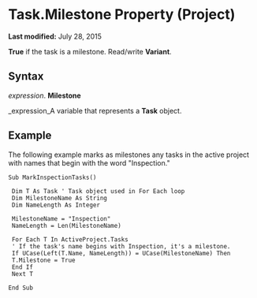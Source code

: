 
# Task.Milestone Property (Project)

 **Last modified:** July 28, 2015

 **True** if the task is a milestone. Read/write **Variant**.

## Syntax

 _expression_. **Milestone**

 _expression_A variable that represents a  **Task** object.


## Example

The following example marks as milestones any tasks in the active project with names that begin with the word "Inspection."


```
Sub MarkInspectionTasks() 
 
 Dim T As Task ' Task object used in For Each loop 
 Dim MilestoneName As String 
 Dim NameLength As Integer 
 
 MilestoneName = "Inspection" 
 NameLength = Len(MilestoneName) 
 
 For Each T In ActiveProject.Tasks 
 ' If the task's name begins with Inspection, it's a milestone. 
 If UCase(Left(T.Name, NameLength)) = UCase(MilestoneName) Then 
 T.Milestone = True 
 End If 
 Next T 
 
End Sub
```

